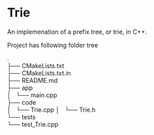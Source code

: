 # Trie
An implemenation of a prefix tree, or trie, in C++. 

Project has following folder tree

.  
├── CMakeLists.txt  
├── CMakeLists.txt.in  
├── README.md  
├── app  
│   └── main.cpp  
├── code  
│   └── Trie.cpp
│   └── Trie.h  
└── tests  
    └── test_Trie.cpp  
